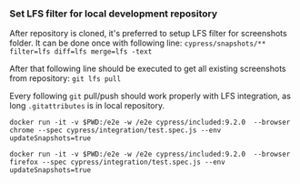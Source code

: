 ### Set LFS filter for local development repository

After repository is cloned, it's preferred to setup LFS filter for screenshots folder. It can be done once with following line:
```cypress/snapshots/** filter=lfs diff=lfs merge=lfs -text```

After that following line should be executed to get all existing screenshots from repository:
```git lfs pull```

Every following `git` pull/push should work properly with LFS integration, as long `.gitattributes` is in local repository.


```docker run -it -v $PWD:/e2e -w /e2e cypress/included:9.2.0  --browser chrome --spec cypress/integration/test.spec.js --env updateSnapshots=true```

```docker run -it -v $PWD:/e2e -w /e2e cypress/included:9.2.0  --browser firefox --spec cypress/integration/test.spec.js --env updateSnapshots=true```